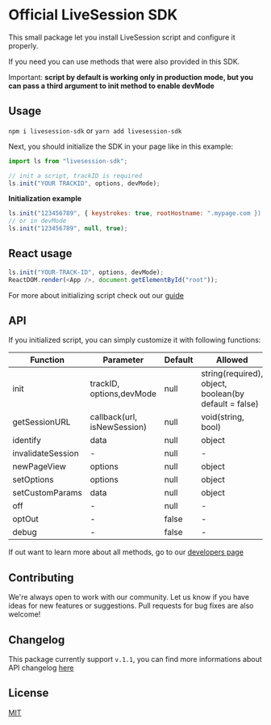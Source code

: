# Official LiveSession SDK

This small package let you install LiveSession script and configure it properly.

If you need you can use methods that were also provided in this SDK.

Important: **script by default is working only in production mode, but you can pass a third argument to init method to enable devMode**

## Usage

`npm i livesession-sdk` or `yarn add livesession-sdk`

Next, you should initialize the SDK in your page like in this example:

```javascript
import ls from "livesession-sdk";

// init a script, trackID is required
ls.init("YOUR TRACKID", options, devMode);
```

**Initialization example**

```javascript
ls.init("123456789", { keystrokes: true, rootHostname: ".mypage.com });
// or in devMode
ls.init("123456789", null, true);
```

## React usage

```javascript
ls.init("YOUR-TRACK-ID", options, devMode);
ReactDOM.render(<App />, document.getElementById("root"));
```

For more about initializing script check out our [guide](https://developers.livesession.io/javascript-api/configuration/)

## API

If you initialized script, you can simply customize it with following functions:

| Function          | Parameter                   | Default | Allowed                                               |
| ----------------- | --------------------------- | ------- | ----------------------------------------------------- |
| init              | trackID, options,devMode    | null    | string(required), object, boolean(by default = false) |
| getSessionURL     | callback(url, isNewSession) | null    | void(string, bool)                                    |
| identify          | data                        | null    | object                                                |
| invalidateSession | -                           | null    | -                                                     |
| newPageView       | options                     | null    | object                                                |
| setOptions        | options                     | null    | object                                                |
| setCustomParams   | data                        | null    | object                                                |
| off               | -                           | null    | -                                                     |
| optOut            | -                           | false   | -                                                     |
| debug             | -                           | false   | -                                                     |

If out want to learn more about all methods, go to our [developers page](https://developers.livesession.io/javascript-api/methods/)

## Contributing

We're always open to work with our community. Let us know if you have ideas for new features or suggestions. Pull requests for bug fixes are also welcome!

## Changelog

This package currently support `v.1.1`, you can find more informations about API changelog [here](https://developers.livesession.io/getting-started/changelog/)

## License

[MIT](https://github.com/livesession/livesession-sdk/blob/master/LICENSE)
